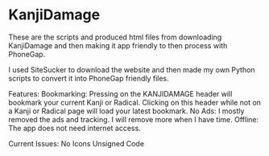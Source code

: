 # KanjiDamage
These are the scripts and produced html files from downloading KanjiDamage and then making it app friendly to then process with PhoneGap.

I used SiteSucker to download the website and then made my own Python scripts to convert it into PhoneGap friendly files.

Features:
Bookmarking: Pressing on the KANJIDAMAGE header will bookmark your current Kanji or Radical. Clicking on this header while not on a Kanji or Radical page will load your latest bookmark.
No Ads: I mostly removed the ads and tracking. I will remove more when I have time.
Offline: The app does not need internet access.

Current Issues:
No Icons
Unsigned Code
